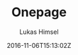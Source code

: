 ---
title: "Onepage"
github: https://github.com/lukas-h/onepage
demo: http://himsel.me
author: Lukas Himsel

ssg:
  - Jekyll
cms:
  - No Cms
date: 2016-11-06T15:13:02Z
github_branch: master
description: "uncomplicated single-page jekyll blog theme"
stale: false
---